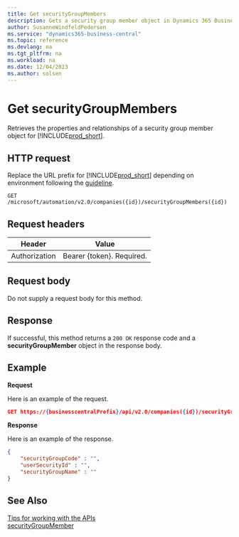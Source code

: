 ```yaml
---
title: Get securityGroupMembers
description: Gets a security group member object in Dynamics 365 Business Central.
author: SusanneWindfeldPedersen
ms.service: "dynamics365-business-central"
ms.topic: reference
ms.devlang: na
ms.tgt_pltfrm: na
ms.workload: na
ms.date: 12/04/2023
ms.author: solsen
---
```


<!-- NOTE: This article is an auto-generated stub from the metadata file. -->
<!-- The sections marked with an EDIT_IS_REQUIRED require manual editing. -->
# Get securityGroupMembers

Retrieves the properties and relationships of a security group member object for [!INCLUDE[prod_short](../../includes/prod_short.md)].

## HTTP request

Replace the URL prefix for [!INCLUDE[prod_short](../../includes/prod_short.md)] depending on environment following the [guideline](../../api-reference/v2.0/enabling-apis-for-dynamics-nav.md).

```
GET /microsoft/automation/v2.0/companies({id})/securityGroupMembers({id})
```

## Request headers

|Header|Value|
|------|-----|
|Authorization  |Bearer {token}. Required. |

## Request body

Do not supply a request body for this method.

## Response

If successful, this method returns a ```200 OK``` response code and a **securityGroupMember** object in the response body.

## Example

**Request**

Here is an example of the request.
<!-- START>EDIT_IS_REQUIRED. There URL for accessing the endpoint might be different -->
```json
GET https://{businesscentralPrefix}/api/v2.0/companies({id})/securityGroupMembers({id})
```
<!-- END>EDIT_IS_REQUIRED -->
**Response**

Here is an example of the response.

<!-- START>EDIT_IS_REQUIRED. Fill in values for properties -->
```json
{
    "securityGroupCode" : "",
    "userSecurityId" : "",
    "securityGroupName" : ""
}
```
<!-- END>EDIT_IS_REQUIRED -->
## See Also

[Tips for working with the APIs](/dynamics365/business-central/dev-itpro/developer/devenv-connect-apps-tips)  
[securityGroupMember](../resources/dynamics_securityGroupMember.md)  
